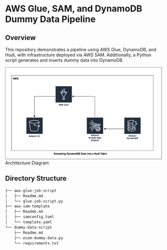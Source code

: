 # AWS Glue, SAM, and DynamoDB Dummy Data Pipeline

## Overview

This repository demonstrates a pipeline using AWS Glue, DynamoDB, and Hudi, with infrastructure deployed via AWS SAM. Additionally, a Python script generates and inserts dummy data into DynamoDB.

![Architecture](aws-glue-ddb-hudi-blog.png) \
Architecture Diagram

## Directory Structure

```bash
├── aws-glue-job-script
│   ├── Readme.md
│   └── glue-job-script.py
├── aws-sam-template
│   ├── Readme.md
│   ├── samconfig.toml
│   └── template.yaml
└── dummy-data-script
    ├── Readme.md
    ├── ecom-dummy-data.py
    └── requirements.txt
```
